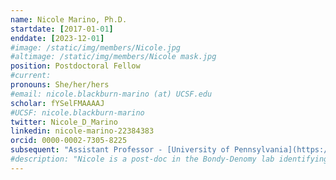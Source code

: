 ```yaml
---
name: Nicole Marino, Ph.D.
startdate: [2017-01-01]
enddate: [2023-12-01]
#image: /static/img/members/Nicole.jpg
#altimage: /static/img/members/Nicole mask.jpg
position: Postdoctoral Fellow
#current:
pronouns: She/her/hers
#email: nicole.blackburn-marino (at) UCSF.edu
scholar: fYSelFMAAAAJ
#UCSF: nicole.blackburn-marino
twitter: Nicole_D_Marino
linkedin: nicole-marino-22384383
orcid: 0000-0002-7305-8225
subsequent: "Assistant Professor - [University of Pennsylvania](https://www.vet.upenn.edu/) @ Philadelphia, PA"
#description: "Nicole is a post-doc in the Bondy-Denomy lab identifying novel class II anti-CRISPR proteins. She obtained her undergraduate degree in Biochemistry/Cell Biology and Classical Studies at Rice University in Texas. She completed her graduate work in [John Boothroyd’s Lab](https://med.stanford.edu/boothroydlab.html) at Stanford University, where she studied how Toxoplasma gondii transports effector proteins into the host cell. In her free time, she enjoys exploring live music and comedy shows in San Francisco and dancing Argentine tango."
---
```

